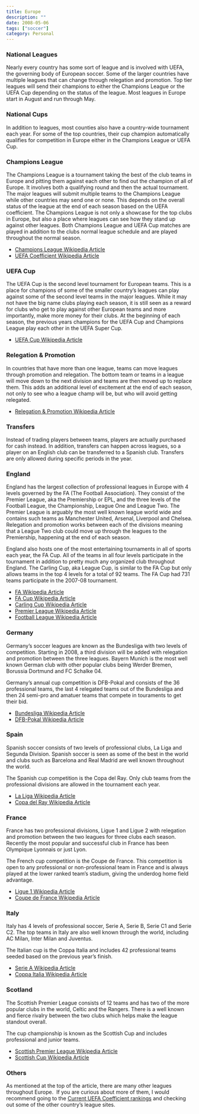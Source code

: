 ```yaml
---
title: Europe
description: ""
date: 2008-05-06
tags: ["soccer"]
category: Personal
---
```



<div>

<h3>National Leagues</h3>

<p>Nearly every country has some sort of league and is involved with UEFA, the governing body of European soccer. Some of the larger countries have multiple leagues that can change through relegation and promotion. Top tier leagues will send their champions to either the Champions League or the UEFA Cup depending on the status of the league. Most leagues in Europe start in August and run through May.</p>

<h3>National Cups</h3>

<p>In addition to leagues, most counties also have a country-wide tournament each year. For some of the top countries, their cup champion automatically qualifies for competition in Europe either in the Champions League or UEFA Cup.</p>

<h3>Champions League</h3>

<p>The Champions League is a tournament taking the best of the club teams in Europe and pitting them against each other to find out the champion of all of Europe. It involves both a qualifying round and then the actual tournament. The major leagues will submit multiple teams to the Champions League while other countries may send one or none. This depends on the overall status of the league at the end of each season based on the UEFA coefficient. The Champions League is not only a showcase for the top clubs in Europe, but also a place where leagues can see how they stand up against other leagues. Both Champions League and UEFA Cup matches are played in addition to the clubs normal league schedule and are played throughout the normal season.</p>

<ul>

<li><a href="https://web.archive.org/web/20131211095312/http://en.wikipedia.org/wiki/UEFA_Champions_League">Champions League Wikipedia Article</a></li>

<li><a href="https://web.archive.org/web/20131211095312/http://en.wikipedia.org/wiki/UEFA_coefficients">UEFA Coefficient Wikipedia Article</a></li>

</ul>

<h3>UEFA Cup</h3>

<p>The UEFA Cup is the second level tournament for European teams. This is a place for champions of some of the smaller country’s leagues can play against some of the second level teams in the major leagues. While it may not have the big name clubs playing each season, it is still seen as a reward for clubs who get to play against other European teams and more importantly, make more money for their clubs. At the beginning of each season, the previous years champions for the UEFA Cup and Champions League play each other in the UEFA Super Cup.</p>

<ul>

<li><a href="https://web.archive.org/web/20131211095312/http://en.wikipedia.org/wiki/UEFA_Cup">UEFA Cup Wikipedia Article</a></li>

</ul>

<h3>Relegation &amp; Promotion</h3>

<p>In countries that have more than one league, teams can move leagues through promotion and relegation. The bottom team or teams in a league will move down to the next division and teams are then moved up to replace them. This adds an additional level of excitement at the end of each season, not only to see who a league champ will be, but who will avoid getting relegated.</p>

<ul>

<li><a href="https://web.archive.org/web/20131211095312/http://en.wikipedia.org/wiki/Relegation">Relegation &amp; Promotion Wikipedia Article</a></li>

</ul>

<h3>Transfers</h3>

<p>Instead of trading players between teams, players are actually purchased for cash instead. In addition, transfers can happen across leagues, so a player on an English club can be transferred to a Spanish club. Transfers are only allowed during specific periods in the year.</p>

<h3>England</h3>

<p>England has the largest collection of professional leagues in Europe with 4 levels governed by the FA (The Football Association). They consist of the Premier League, aka the Premiership or EPL, and the three levels of the Football League, the Championship, League One and League Two. The Premier League is arguably the most well known league world wide and contains such teams as Manchester United, Arsenal, Liverpool and Chelsea. Relegation and promotion works between each of the divisions meaning that a League Two club could move up through the leagues to the Premiership, happening at the end of each season.</p>

<p>England also hosts one of the most entertaining tournaments in all of sports each year, the FA Cup. All of the teams in all four levels participate in the tournament in addition to pretty much any organized club throughout England. The Carling Cup, aka League Cup, is similar to the FA Cup but only allows teams in the top 4 levels for a total of 92 teams. The FA Cup had 731 teams participate in the 2007-08 tournament.</p>

<ul>

<li><a href="https://web.archive.org/web/20131211095312/http://en.wikipedia.org/wiki/The_Football_Association">FA Wikipedia Article</a></li>

<li><a href="https://web.archive.org/web/20131211095312/http://en.wikipedia.org/wiki/FA_Cup">FA Cup Wikipedia Article</a></li>

<li><a href="https://web.archive.org/web/20131211095312/http://en.wikipedia.org/wiki/Football_League_Cup">Carling Cup Wikipedia Article</a></li>

<li><a href="https://web.archive.org/web/20131211095312/http://en.wikipedia.org/wiki/Premier_League">Premier League Wikipedia Article</a></li>

<li><a href="https://web.archive.org/web/20131211095312/http://en.wikipedia.org/wiki/Football_League_Championship">Football League Wikipedia Article</a></li>

</ul>

<h3>Germany</h3>

<p>Germany’s soccer leagues are known as the Bundesliga with two levels of competition. Starting in 2008, a third division will be added with relegation and promotion between the three leagues. Bayern Munich is the most well known German club with other popular clubs being Werder Bremen, Borussia Dortmund and FC Schalke 04.</p>

<p class="firstHeading">Germany’s annual cup competition is<span><span> DFB-Pokal and consists of the 36 professional teams, the last 4 relegated teams out of the Bundesliga and then 24 semi-pro and amatuer teams that compete in touraments to get their bid.</span></span></p>

<ul>

<li><a href="https://web.archive.org/web/20131211095312/http://en.wikipedia.org/wiki/Fussball-Bundesliga">Bundesliga Wikipedia Article</a></li>

<li><a href="https://web.archive.org/web/20131211095312/http://en.wikipedia.org/wiki/DFB-Pokal">DFB-Pokal Wikipedia Article</a></li>

</ul>

<h3>Spain</h3>

<p>Spanish soccer consists of two levels of professional clubs, La Liga and Segunda Division. Spanish soccer is seen as some of the best in the world and clubs such as Barcelona and Real Madrid are well known throughout the world.</p>

<p>The Spanish cup competition is the Copa del Ray. Only club teams from the professional divisions are allowed in the tournament each year.</p>

<ul>

<li><a href="https://web.archive.org/web/20131211095312/http://en.wikipedia.org/wiki/La_Liga">La Liga Wikipedia Article</a></li>

<li><a href="https://web.archive.org/web/20131211095312/http://en.wikipedia.org/wiki/La_Liga">Copa del Ray Wikipedia Article</a></li>

</ul>

<h3>France</h3>

<p>France has two professional divisions, Ligue 1 and Ligue 2 with relegation and promotion between the two leagues for three clubs each season. Recently the most popular and successful club in France has been Olympique Lyonnais or just Lyon.</p>

<p>The French cup competition is the Coupe de France. This competition is open to any professional or non-professional team in France and is always played at the lower ranked team’s stadium, giving the underdog home field advantage.</p>

<ul>

<li><a href="https://web.archive.org/web/20131211095312/http://en.wikipedia.org/wiki/Ligue_1">Ligue 1 Wikipedia Article</a></li>

<li><a href="https://web.archive.org/web/20131211095312/http://en.wikipedia.org/wiki/Coupe_de_France">Coupe de France Wikipedia Article</a></li>

</ul>

<h3>Italy</h3>

<p>Italy has 4 levels of professional soccer, Serie A, Serie B, Serie C1 and Serie C2. The top teams in Italy are also well known through the world, including AC Milan, Inter Milan and Juventus.</p>

<p>The Italian cup is the Coppa Italia and includes 42 professional teams seeded based on the previous year’s finish.</p>

<ul>

<li><a href="https://web.archive.org/web/20131211095312/http://en.wikipedia.org/wiki/Serie_A">Serie A Wikipedia Article</a></li>

<li><a href="https://web.archive.org/web/20131211095312/http://en.wikipedia.org/wiki/Coppa_Italia">Coppa Italia Wikipedia Article</a></li>

</ul>

<h3>Scotland</h3>

<p>The Scottish Premier League consists of 12 teams and has two of the more popular clubs in the world, Celtic and the Rangers. There is a well known and fierce rivalry between the two clubs which helps make the league standout overall.</p>

<p>The cup championship is known as the Scottish Cup and includes professional and junior teams.</p>

<ul>

<li><a href="https://web.archive.org/web/20131211095312/http://en.wikipedia.org/wiki/Scottish_Premier_League">Scottish Premier League Wikipedia Article</a></li>

<li><a href="https://web.archive.org/web/20131211095312/http://en.wikipedia.org/wiki/Scottish_Cup">Scottish Cup Wikipedia Article</a></li>

</ul>

<h3>Others</h3>

<p>As mentioned at the top of the article, there are many other leagues throughout Europe.&nbsp; If you are curious about more of them, I would recommend going to the&nbsp;<a href="https://web.archive.org/web/20131211095312/http://en.wikipedia.org/wiki/UEFA_coefficients#Current_ranking_.282009-10_UEFA_competitions.29">Current UEFA Coefficient rankings</a> and checking out some of the other country’s league sites.</p></div>
